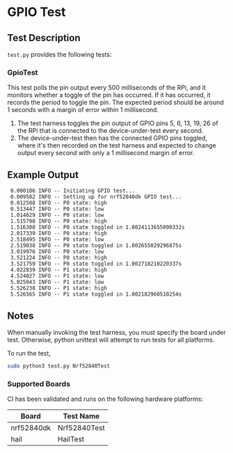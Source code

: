 # GPIO Test

## Test Description

`test.py` provides the following tests:

### GpioTest

This test polls the pin output every 500 milliseconds of the RPi, and it monitors whether a toggle of the pin has occurred. If it has occurred, it records the period to toggle the pin. The expected period should be around 1 seconds with a margin of error within 1 millisecond.

  1. The test harness toggles the pin output of GPIO pins 5, 6, 13, 19, 26 of the RPi that is connected to the device-under-test every second.
  1. The device-under-test then has the connected GPIO pins toggled, where it's then recorded on the test harness and expected to change output every second with only a 1 millisecond margin of error.
  
## Example Output
     0.000186 INFO -- Initiating GPIO test...
     0.009582 INFO -- Setting up for nrf52840dk GPIO test...
     0.012508 INFO -- P0 state: high
     0.513447 INFO -- P0 state: low
     1.014629 INFO -- P0 state: low
     1.515798 INFO -- P0 state: high
     1.516388 INFO -- P0 state toggled in 1.0024113655090332s
     2.017339 INFO -- P0 state: high
     2.518495 INFO -- P0 state: low
     2.519038 INFO -- P0 state toggled in 1.002655029296875s
     3.019976 INFO -- P0 state: low
     3.521224 INFO -- P0 state: high
     3.521759 INFO -- P0 state toggled in 1.002718210220337s
     4.022839 INFO -- P1 state: high
     4.524027 INFO -- P1 state: low
     5.025043 INFO -- P1 state: low
     5.526238 INFO -- P1 state: high
     5.526565 INFO -- P1 state toggled in 1.002182960510254s

## Notes

When manually invoking the test harness, you must specify the board under test.
Otherwise, python unittest will attempt to run tests for all platforms.

To run the test,
```bash
sudo python3 test.py Nrf52840Test
```


### Supported Boards

CI has been validated and runs on the following hardware platforms:

Board | Test Name
------|----------
nrf52840dk | Nrf52840Test
hail | HailTest
